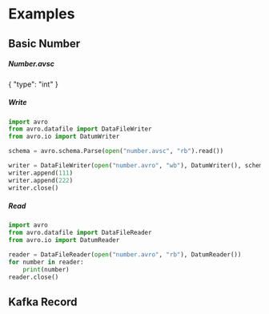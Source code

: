 # Examples

## Basic Number
##### Number.avsc
{
    "type": "int"
}


##### Write
```python
import avro
from avro.datafile import DataFileWriter
from avro.io import DatumWriter

schema = avro.schema.Parse(open("number.avsc", "rb").read())

writer = DataFileWriter(open("number.avro", "wb"), DatumWriter(), schema)
writer.append(111)
writer.append(222)
writer.close()
```

##### Read
```python
import avro
from avro.datafile import DataFileReader
from avro.io import DatumReader

reader = DataFileReader(open("number.avro", "rb"), DatumReader())
for number in reader:
    print(number)
reader.close()
```


## Kafka Record
